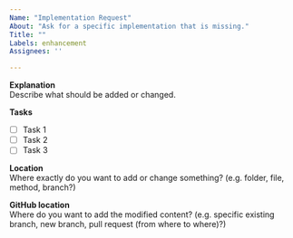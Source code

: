 ```yaml
---
Name: "Implementation Request"
About: "Ask for a specific implementation that is missing."
Title: ""
Labels: enhancement
Assignees: ''

---
```


**Explanation**  
Describe what should be added or changed.

**Tasks**  
  - [ ] Task 1
  - [ ] Task 2
  - [ ] Task 3

**Location**  
Where exactly do you want to add or change something?
(e.g. folder, file, method, branch?)

**GitHub location**  
Where do you want to add the modified content?
(e.g. specific existing branch, new branch, pull request (from where to where)?)
